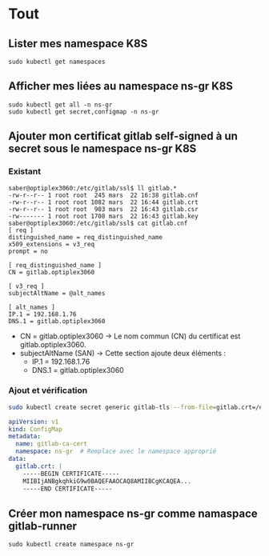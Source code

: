 # Tout
## Lister mes namespace K8S
```
sudo kubectl get namespaces
```
## Afficher mes liées au namespace ns-gr K8S
```
sudo kubectl get all -n ns-gr
sudo kubectl get secret,configmap -n ns-gr

```
## Ajouter mon certificat gitlab self-signed à un secret sous le namespace ns-gr K8S
### Existant
```
saber@optiplex3060:/etc/gitlab/ssl$ ll gitlab.*
-rw-r--r-- 1 root root  245 mars  22 16:38 gitlab.cnf
-rw-r--r-- 1 root root 1082 mars  22 16:44 gitlab.crt
-rw-r--r-- 1 root root  903 mars  22 16:43 gitlab.csr
-rw------- 1 root root 1708 mars  22 16:43 gitlab.key
saber@optiplex3060:/etc/gitlab/ssl$ cat gitlab.cnf
[ req ]
distinguished_name = req_distinguished_name
x509_extensions = v3_req
prompt = no

[ req_distinguished_name ]
CN = gitlab.optiplex3060

[ v3_req ]
subjectAltName = @alt_names

[ alt_names ]
IP.1 = 192.168.1.76
DNS.1 = gitlab.optiplex3060

```
* CN = gitlab.optiplex3060 → Le nom commun (CN) du certificat est gitlab.optiplex3060.
* subjectAltName (SAN) → Cette section ajoute deux éléments :
    * IP.1 = 192.168.1.76
    * DNS.1 = gitlab.optiplex3060
### Ajout et vérification
```sh
sudo kubectl create secret generic gitlab-tls --from-file=gitlab.crt=/etc/gitlab/ssl/gitlab.crt -n ns-gr

```

```yml 
apiVersion: v1
kind: ConfigMap
metadata:
  name: gitlab-ca-cert
  namespace: ns-gr  # Remplace avec le namespace approprié
data:
  gitlab.crt: |
    -----BEGIN CERTIFICATE-----
    MIIBIjANBgkqhkiG9w0BAQEFAAOCAQ8AMIIBCgKCAQEA...
    -----END CERTIFICATE-----

```
## Créer mon namespace ns-gr comme namaspace gitlab-runner
```
sudo kubectl create namespace ns-gr
```

